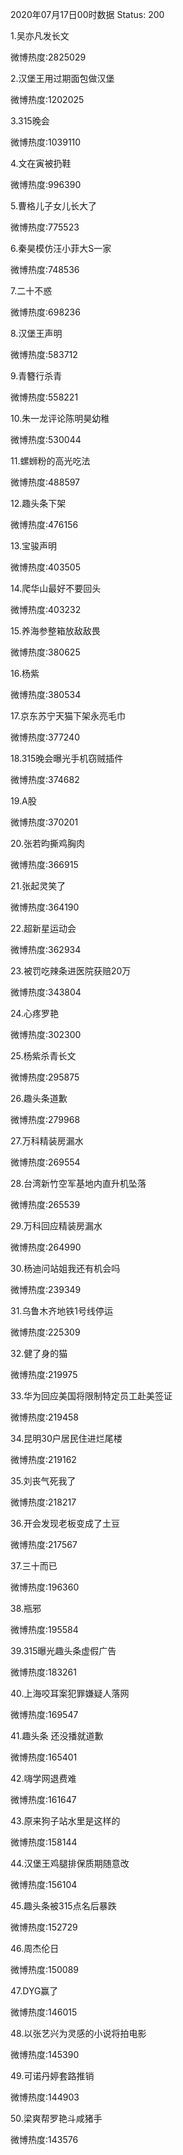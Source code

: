 2020年07月17日00时数据
Status: 200

1.吴亦凡发长文

微博热度:2825029

2.汉堡王用过期面包做汉堡

微博热度:1202025

3.315晚会

微博热度:1039110

4.文在寅被扔鞋

微博热度:996390

5.曹格儿子女儿长大了

微博热度:775523

6.秦昊模仿汪小菲大S一家

微博热度:748536

7.二十不惑

微博热度:698236

8.汉堡王声明

微博热度:583712

9.青簪行杀青

微博热度:558221

10.朱一龙评论陈明昊幼稚

微博热度:530044

11.螺蛳粉的高光吃法

微博热度:488597

12.趣头条下架

微博热度:476156

13.宝骏声明

微博热度:403505

14.爬华山最好不要回头

微博热度:403232

15.养海参整箱放敌敌畏

微博热度:380625

16.杨紫

微博热度:380534

17.京东苏宁天猫下架永亮毛巾

微博热度:377240

18.315晚会曝光手机窃贼插件

微博热度:374682

19.A股

微博热度:370201

20.张若昀撕鸡胸肉

微博热度:366915

21.张起灵笑了

微博热度:364190

22.超新星运动会

微博热度:362934

23.被罚吃辣条进医院获赔20万

微博热度:343804

24.心疼罗艳

微博热度:302300

25.杨紫杀青长文

微博热度:295875

26.趣头条道歉

微博热度:279968

27.万科精装房漏水

微博热度:269554

28.台湾新竹空军基地内直升机坠落

微博热度:265539

29.万科回应精装房漏水

微博热度:264990

30.杨迪问站姐我还有机会吗

微博热度:239349

31.乌鲁木齐地铁1号线停运

微博热度:225309

32.健了身的猫

微博热度:219975

33.华为回应美国将限制特定员工赴美签证

微博热度:219458

34.昆明30户居民住进烂尾楼

微博热度:219162

35.刘丧气死我了

微博热度:218217

36.开会发现老板变成了土豆

微博热度:217567

37.三十而已

微博热度:196360

38.瓶邪

微博热度:195584

39.315曝光趣头条虚假广告

微博热度:183261

40.上海咬耳案犯罪嫌疑人落网

微博热度:169547

41.趣头条 还没播就道歉

微博热度:165401

42.嗨学网退费难

微博热度:161647

43.原来狗子站水里是这样的

微博热度:158144

44.汉堡王鸡腿排保质期随意改

微博热度:156104

45.趣头条被315点名后暴跌

微博热度:152729

46.周杰伦日

微博热度:150089

47.DYG赢了

微博热度:146015

48.以张艺兴为灵感的小说将拍电影

微博热度:145390

49.可诺丹婷套路推销

微博热度:144903

50.梁爽帮罗艳斗咸猪手

微博热度:143576

